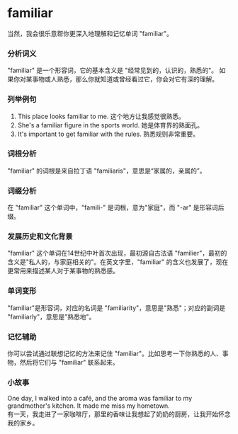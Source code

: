 # familiar

当然，我会很乐意帮你更深入地理解和记忆单词 "familiar"。

  

### 分析词义

  

"familiar" 是一个形容词，它的基本含义是 "经常见到的，认识的，熟悉的"。 如果你对某事物或人熟悉，那么你就知道或曾经看过它，你会对它有深的理解。

  

### 列举例句

  

1.  This place looks familiar to me. 这个地方让我感觉很熟悉。
2.  She's a familiar figure in the sports world. 她是体育界的熟面孔。
3.  It's important to get familiar with the rules. 熟悉规则非常重要。

  

### 词根分析

  

"familiar" 的词根是来自拉丁语 "familiaris"，意思是“家属的，亲属的”。

  

### 词缀分析

  

在 "familiar" 这个单词中，"famili-" 是词根，意为"家庭"，而 "-ar" 是形容词后缀。

  

### 发展历史和文化背景

  

"familiar" 这个单词在14世纪中叶首次出现，最初源自古法语 "familier"，最初的含义是"私人的，与家庭相关的"。在英文字里，"familiar" 的含义也发展了，现在更常用来描述某人对于某事物的熟悉感。

  

### 单词变形

  

"familiar"是形容词，对应的名词是 "familiarity"，意思是"熟悉"；对应的副词是 "familiarly"，意思是"熟悉地"。

  

### 记忆辅助

  

你可以尝试通过联想记忆的方法来记住 "familiar"。比如思考一下你熟悉的人、事物，然后将它们与 "familiar" 联系起来。

  

### 小故事

  

One day, I walked into a café, and the aroma was familiar to my grandmother's kitchen. It made me miss my hometown.  
有一天，我走进了一家咖啡厅，那里的香味让我想起了奶奶的厨房，让我开始怀念我的家乡。

